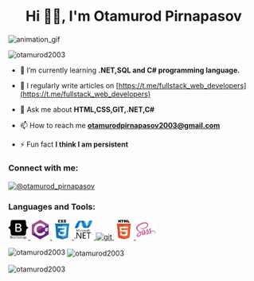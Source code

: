 <h1 align="center">Hi 👨‍🎓, I'm Otamurod Pirnapasov</h1>
<img align="center" src="https://api.products.aspose.app/slides/api/Common/DownloadFile/5a3a40fd-d585-454b-bff6-ec607dafefc3?file=result.gif" alt="animation_gif">
<p align="left"> <img src="https://komarev.com/ghpvc/?username=otamurod2003&label=Profile%20views&color=0e75b6&style=flat" alt="otamurod2003" /> </p>

- 🌱 I’m currently learning **.NET,SQL and C# programming language.**

- 📝 I regularly write articles on [https://t.me/fullstack_web_developers](https://t.me/fullstack_web_developers)

- 💬 Ask me about **HTML,CSS,GIT,.NET,C#**

- 📫 How to reach me **otamurodpirnapasov2003@gmail.com**

- ⚡ Fun fact **I think I am persistent**

<h3 align="left">Connect with me:</h3>
<p align="left">
<a href="https://www.youtube.com/c/@otamurod_pirnapasov" target="blank"><img align="center" src="https://raw.githubusercontent.com/rahuldkjain/github-profile-readme-generator/master/src/images/icons/Social/youtube.svg" alt="@otamurod_pirnapasov" height="30" width="40" /></a>
</p>

<h3 align="left">Languages and Tools:</h3>
<p align="left"> <a href="https://getbootstrap.com" target="_blank" rel="noreferrer"> <img src="https://raw.githubusercontent.com/devicons/devicon/master/icons/bootstrap/bootstrap-plain-wordmark.svg" alt="bootstrap" width="40" height="40"/> </a> <a href="https://www.w3schools.com/cs/" target="_blank" rel="noreferrer"> <img src="https://raw.githubusercontent.com/devicons/devicon/master/icons/csharp/csharp-original.svg" alt="csharp" width="40" height="40"/> </a> <a href="https://www.w3schools.com/css/" target="_blank" rel="noreferrer"> <img src="https://raw.githubusercontent.com/devicons/devicon/master/icons/css3/css3-original-wordmark.svg" alt="css3" width="40" height="40"/> </a> <a href="https://dotnet.microsoft.com/" target="_blank" rel="noreferrer"> <img src="https://raw.githubusercontent.com/devicons/devicon/master/icons/dot-net/dot-net-original-wordmark.svg" alt="dotnet" width="40" height="40"/> </a> <a href="https://git-scm.com/" target="_blank" rel="noreferrer"> <img src="https://www.vectorlogo.zone/logos/git-scm/git-scm-icon.svg" alt="git" width="40" height="40"/> </a> <a href="https://www.w3.org/html/" target="_blank" rel="noreferrer"> <img src="https://raw.githubusercontent.com/devicons/devicon/master/icons/html5/html5-original-wordmark.svg" alt="html5" width="40" height="40"/> </a> <a href="https://sass-lang.com" target="_blank" rel="noreferrer"> <img src="https://raw.githubusercontent.com/devicons/devicon/master/icons/sass/sass-original.svg" alt="sass" width="40" height="40"/> </a> </p>

<p><img align="left" src="https://github-readme-stats.vercel.app/api/top-langs?username=otamurod2003&show_icons=true&locale=en&layout=compact" alt="otamurod2003" /></p>

<p>&nbsp;<img align="center" src="https://github-readme-stats.vercel.app/api?username=otamurod2003&show_icons=true&locale=en" alt="otamurod2003" /></p>

<p><img align="center" src="https://github-readme-streak-stats.herokuapp.com/?user=otamurod2003&" alt="otamurod2003" /></p>
